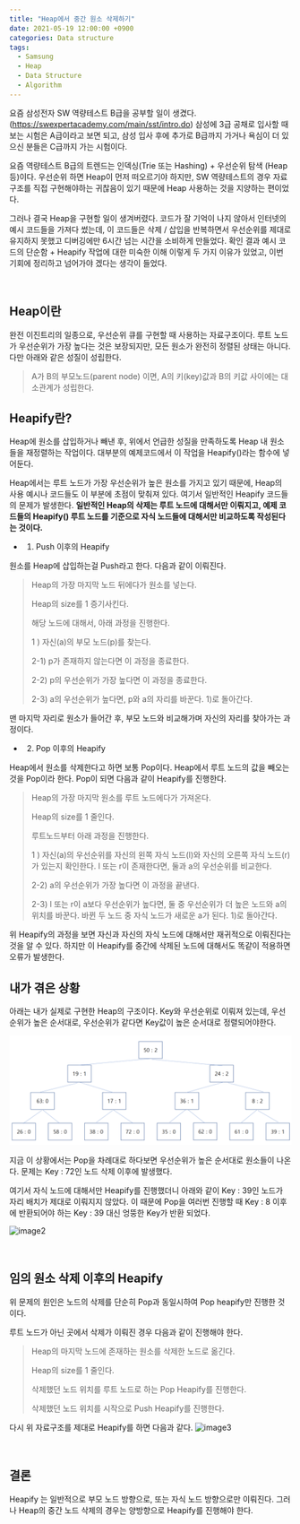 ```yaml
---
title: "Heap에서 중간 원소 삭제하기" 
date: 2021-05-19 12:00:00 +0900 
categories: Data structure
tags: 
  - Samsung
  - Heap
  - Data Structure
  - Algorithm
---
```


요즘 삼성전자 SW 역량테스트 B급을 공부할 일이 생겼다. (https://swexpertacademy.com/main/sst/intro.do) 삼성에 3급 공채로 입사할 때 보는 시험은 A급이라고 보면 되고, 삼성 입사 후에 추가로 B급까지 가거나 욕심이 더 있으신 분들은 C급까지 가는 시험이다. 

요즘 역량테스트 B급의 트렌드는 인덱싱(Trie 또는 Hashing) + 우선순위 탐색 (Heap 등)이다. 우선순위 하면 Heap이 먼저 떠오르기야 하지만, SW 역량테스트의 경우 자료구조를 직접 구현해야하는 귀찮음이 있기 때문에 Heap 사용하는 것을 지양하는 편이었다. 

그러나 결국 Heap을 구현할 일이 생겨버렸다. 코드가 잘 기억이 나지 않아서 인터넷의 예시 코드들을 가져다 썼는데, 이 코드들은 삭제 / 삽입을 반복하면서 우선순위를 제대로 유지하지 못했고 디버깅에만 6시간 넘는 시간을 소비하게 만들었다. 확인 결과 예시 코드의 단순함 + Heapify 작업에 대한 미숙한 이해 이렇게 두 가지 이유가 있었고, 이번 기회에 정리하고 넘어가야 겠다는 생각이 들었다.

<br/>

## Heap이란

완전 이진트리의 일종으로, 우선순위 큐를 구현할 때 사용하는 자료구조이다. 루트 노드가 우선순위가 가장 높다는 것은 보장되지만, 모든 원소가 완전히 정렬된 상태는 아니다. 다만 아래와 같은 성질이 성립한다.

> A가 B의 부모노드(parent node) 이면, A의 키(key)값과 B의 키값 사이에는 대소관계가 성립한다.<br/>
 
## Heapify란?

Heap에 원소를 삽입하거나 빼낸 후, 위에서 언급한 성질을 만족하도록 Heap 내 원소들을 재정렬하는 작업이다. 대부분의 예제코드에서 이 작업을 Heapify()라는 함수에 넣어둔다.

Heap에서는 루트 노드가 가장 우선순위가 높은 원소를 가지고 있기 때문에, Heap의 사용 예시나 코드들도 이 부분에 초점이 맞춰져 있다. 여기서 일반적인 Heapify 코드들의 문제가 발생한다. **일반적인 Heap의 삭제는 루트 노드에 대해서만 이뤄지고, 예제 코드들의 Heapify() 루트 노드를 기준으로 자식 노드들에 대해서만 비교하도록 작성된다는 것이다.**<br/>

* 1) Push 이후의 Heapify

원소를 Heap에 삽입하는걸 Push라고 한다. 다음과 같이 이뤄진다.

> Heap의 가장 마지막 노드 뒤에다가 원소를 넣는다.
>
> Heap의 size를 1 증기사킨다.
> 
> 해당 노드에 대해서, 아래 과정을 진행한다.
> 
>1 ) 자신(a)의 부모 노드(p)를 찾는다.
>   
>2-1) p가 존재하지 않는다면 이 과정을 종료한다.
>
>2-2) p의 우선순위가 가장 높다면 이 과정을 종료한다.
>
>2-3) a의 우선순위가 높다면, p와 a의 자리를 바꾼다. 1)로 돌아간다.
>    

맨 마지막 자리로 원소가 들어간 후, 부모 노드와 비교해가며 자신의 자리를 찾아가는 과정이다.<br/>

* 2) Pop 이후의 Heapify

Heap에서 원소를 삭제한다고 하면 보통 Pop이다. Heap에서 루트 노드의 값을 빼오는 것을 Pop이라 한다. Pop이 되면 다음과 같이 Heapify를 진행한다.

> Heap의 가장 마지막 원소를 루트 노드에다가 가져온다.
>
> Heap의 size를 1 줄인다.
> 
> 루트노드부터 아래 과정을 진행한다.
> 
> 1 ) 자신(a)의 우선순위를 자신의 왼쪽 자식 노드(l)와 자신의 오른쪽 자식 노드(r)가 있는지 확인한다. l 또는 r이 존재한다면, 둘과 a의 우선순위를 비교한다.
>  
> 2-2) a의 우선순위가 가장 높다면 이 과정을 끝낸다.
>
> 2-3) l 또는 r이 a보다 우선순위가 높다면, 둘 중 우선순위가 더 높은 노드와 a의 위치를 바꾼다. 바뀐 두 노드 중 자식 노드가 새로운 a가 된다. 1)로 돌아간다.
>       

위 Heapify의 과정을 보면 자신과 자신의 자식 노드에 대해서만 재귀적으로 이뤄진다는 것을 알 수 있다. 하지만 이 Heapify를 중간에 삭제된 노드에 대해서도 똑같이 적용하면 오류가 발생한다.<br/>
 

## 내가 겪은 상황 
아래는 내가 실제로 구현한 Heap의 구조이다. Key와 우선순위로 이뤄져 있는데, 우선순위가 높은 순서대로, 우선순위가 같다면 Key값이 높은 순서대로 정렬되어야한다.

![image1](https://github.com/KaidenAura/kaidenaura.github.io/blob/gh-pages/_posts/images/210519/210519-01.PNG?raw=true)

지금 이 상황에서는 Pop을 차례대로 하다보면 우선순위가 높은 순서대로 원소들이 나온다. 문제는 Key : 72인 노드 삭제 이후에 발생했다.

여기서 자식 노드에 대해서만 Heapify를 진행했더니 아래와 같이 Key : 39인 노드가 자리 배치가 제대로 이뤄지지 않았다. 이 때문에 Pop을 여러번 진행할 때 Key : 8 이후에 반환되어야 하는 Key : 39 대신 엉뚱한 Key가 반환 되었다. 

![image2](https://github.com/EXPYH/.github.io/blob/gh-pages/_posts/images/210519/210519-02.PNG?raw=true)

<br/>

## 임의 원소 삭제 이후의 Heapify
위 문제의 원인은 노드의 삭제를 단순히 Pop과 동일시하여 Pop heapify만 진행한 것이다.

루트 노드가 아닌 곳에서 삭제가 이뤄진 경우 다음과 같이 진행해야 한다.

> Heap의 마지막 노드에 존재하는 원소를 삭제한 노드로 옮긴다.
>
> Heap의 size를 1 줄인다.
> 
> 삭제했던 노드 위치를 루트 노드로 하는 Pop  Heapify를 진행한다.
>
> 삭제했던 노드 위치를 시작으로 Push Heapify를 진행한다.

다시 위 자료구조를 제대로 Heapify를 하면 다음과 같다.
![image3](https://github.com/EXPYH/kaidenaura.github.io/blob/gh-pages/_posts/images/210519/210519-03.PNG?raw=true)

<br/>

## 결론
Heapify 는 일반적으로 부모 노드 방향으로, 또는 자식 노드 방향으로만 이뤄진다. 그러나 Heap의 중간 노드 삭제의 경우는 양방향으로 Heapify를 진행해야 한다.